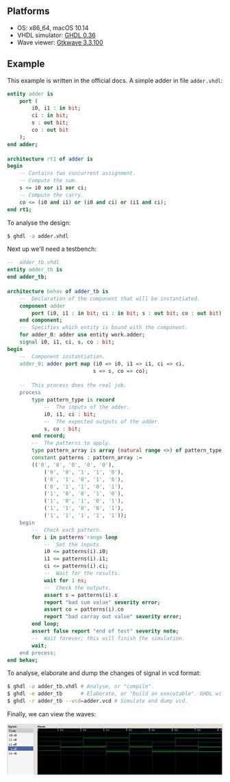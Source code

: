 ## Platforms

- OS: x86_64, macOS 10.14
- VHDL simulator: [GHDL 0.36](https://github.com/ghdl/ghdl)
- Wave viewer: [Gtkwave 3.3.100](http://gtkwave.sourceforge.net/)

## Example

This example is written in the official docs. A simple adder in file `adder.vhdl`:

```vhdl
entity adder is
    port (
        i0, i1 : in bit; 
        ci : in bit;
        s : out bit;
        co : out bit
    );
end adder;

architecture rt1 of adder is
begin
    -- Contains two concurrent assignment.
    -- Compute the sum.
    s <= i0 xor i1 xor ci;
    -- Compute the carry.
    co <= (i0 and i1) or (i0 and ci) or (i1 and ci);
end rt1;

```
To analyse the design:

```bash
$ ghdl -a adder.vhdl
```

Next up we'll need a testbench:

```vhdl
--  adder_tb.vhdl
entity adder_tb is
end adder_tb;

architecture behav of adder_tb is
    --  Declaration of the component that will be instantiated.
    component adder
        port (i0, i1 : in bit; ci : in bit; s : out bit; co : out bit);
    end component;
    --  Specifies which entity is bound with the component.
    for adder_0: adder use entity work.adder;
    signal i0, i1, ci, s, co : bit;
begin
    --  Component instantiation.
    adder_0: adder port map (i0 => i0, i1 => i1, ci => ci,
                            s => s, co => co);

    --  This process does the real job.
    process
        type pattern_type is record
            --  The inputs of the adder.
            i0, i1, ci : bit;
            --  The expected outputs of the adder.
            s, co : bit;
        end record;
        --  The patterns to apply.
        type pattern_array is array (natural range <>) of pattern_type;
        constant patterns : pattern_array :=
        (('0', '0', '0', '0', '0'),
            ('0', '0', '1', '1', '0'),
            ('0', '1', '0', '1', '0'),
            ('0', '1', '1', '0', '1'),
            ('1', '0', '0', '1', '0'),
            ('1', '0', '1', '0', '1'),
            ('1', '1', '0', '0', '1'),
            ('1', '1', '1', '1', '1'));
    begin
        --  Check each pattern.
        for i in patterns'range loop
            --  Set the inputs.
            i0 <= patterns(i).i0;
            i1 <= patterns(i).i1;
            ci <= patterns(i).ci;
            --  Wait for the results.
            wait for 1 ns;
            --  Check the outputs.
            assert s = patterns(i).s
            report "bad sum value" severity error;
            assert co = patterns(i).co
            report "bad carray out value" severity error;
        end loop;
        assert false report "end of test" severity note;
        --  Wait forever; this will finish the simulation.
        wait;
    end process;
end behav;
```

To analyse, elaborate and dump the changes of signal in vcd format:

```bash
$ ghdl -a adder_tb.vhdl # Analyse, or "compile".
$ ghdl -e adder_tb      # Elaborate, or "build an executable". GHDL will automatically find all obj files.
$ ghdl -r adder_tb --vcd=adder.vcd # Simulate and dump vcd.
```

Finally, we can view the waves:

![adder_waves](./adder_waves.png)